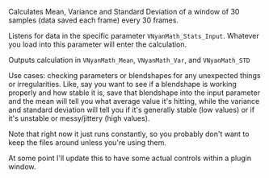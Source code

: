 Calculates Mean, Variance and Standard Deviation of a window of 30 samples (data saved each frame) every 30 frames.

Listens for data in the specific parameter `VNyanMath_Stats_Input`. Whatever you load into this parameter will enter the calculation.

Outputs calculation in `VNyanMath_Mean`, `VNyanMath_Var`, and `VNyanMath_STD`

Use cases: checking parameters or blendshapes for any unexpected things or irregularities. Like, say you want to see if a blendshape is working properly and how stable it is, save that blendshape into the input parameter and the mean will tell you what average value it's hitting, while the variance and standard deviation will tell you if it's generally stable (low values) or if it's unstable or messy/jittery (high values).

Note that right now it just runs constantly, so you probably don't want to keep the files around unless you're using them.

At some point I'll update this to have some actual controls within a plugin window.